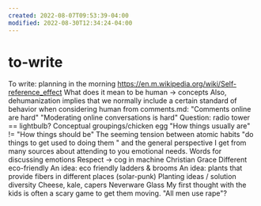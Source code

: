 ```yaml
---
created: 2022-08-07T09:53:39-04:00
modified: 2022-08-30T12:34:24-04:00
---
```


# to-write

To write:
planning in the morning
https://en.m.wikipedia.org/wiki/Self-reference_effect
What does it mean to be human -> concepts
  Also, dehumanization implies that we normally include a certain standard of behavior when considering human
from comments.md:
  "Comments online are hard"
  "Moderating online conversations is hard"
Question: radio tower == lightbulb?
Conceptual groupings/chicken egg
"How things usually are" != "How things should be"
The seeming tension between atomic habits "do things to get used to doing them " and the general perspective I get from many sources about attending to you emotional needs.
Words for discussing emotions
Respect -> cog in machine
Christian Grace
Different eco-friendly
An idea: eco friendly ladders & brooms
An idea: plants that provide fibers in different places (solar-punk)
Planting ideas / solution diversity
Cheese, kale, capers
Neverware Glass
My first thought with the kids is often a scary game to get them moving. "All men use rape"?
